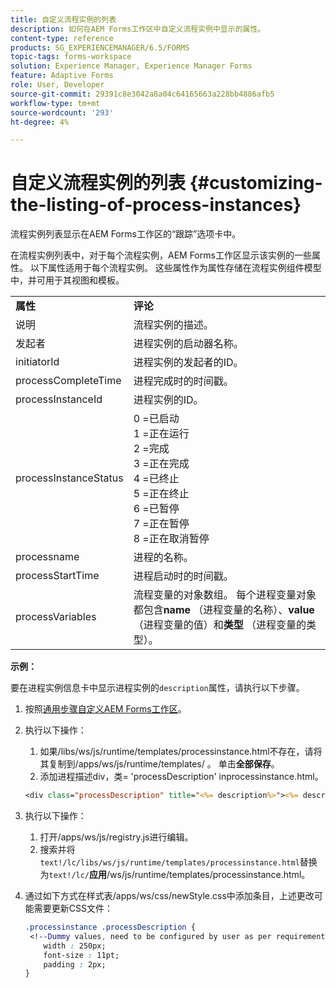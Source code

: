 ```yaml
---
title: 自定义流程实例的列表
description: 如何在AEM Forms工作区中自定义流程实例中显示的属性。
content-type: reference
products: SG_EXPERIENCEMANAGER/6.5/FORMS
topic-tags: forms-workspace
solution: Experience Manager, Experience Manager Forms
feature: Adaptive Forms
role: User, Developer
source-git-commit: 29391c8e3042a8a04c64165663a228bb4886afb5
workflow-type: tm+mt
source-wordcount: '293'
ht-degree: 4%

---
```


# 自定义流程实例的列表 {#customizing-the-listing-of-process-instances}

流程实例列表显示在AEM Forms工作区的“跟踪”选项卡中。

在流程实例列表中，对于每个流程实例，AEM Forms工作区显示该实例的一些属性。 以下属性适用于每个流程实例。 这些属性作为属性存储在流程实例组件模型中，并可用于其视图和模板。

<table>
 <tbody>
  <tr>
   <td><strong>属性</strong></td>
   <td><strong>评论</strong></td>
  </tr>
  <tr>
   <td>说明</td>
   <td>流程实例的描述。</td>
  </tr>
  <tr>
   <td>发起者</td>
   <td>进程实例的启动器名称。</td>
  </tr>
  <tr>
   <td>initiatorId</td>
   <td>进程实例的发起者的ID。</td>
  </tr>
  <tr>
   <td>processCompleteTime</td>
   <td>进程完成时的时间戳。</td>
  </tr>
  <tr>
   <td>processInstanceId</td>
   <td>进程实例的ID。</td>
  </tr>
  <tr>
   <td>processInstanceStatus</td>
   <td>0 =已启动<br /> 1 =正在运行<br /> 2 =完成<br /> 3 =正在完成<br /> 4 =已终止<br /> 5 =正在终止<br /> 6 =已暂停<br /> 7 =正在暂停<br /> 8 =正在取消暂停</td>
  </tr>
  <tr>
   <td>processname</td>
   <td>进程的名称。</td>
  </tr>
  <tr>
   <td>processStartTime</td>
   <td>进程启动时的时间戳。</td>
  </tr>
  <tr>
   <td>processVariables</td>
   <td>流程变量的对象数组。 每个进程变量对象都包含<strong>name</strong> （进程变量的名称）、<strong>value</strong> （进程变量的值）和<strong>类型</strong> （进程变量的类型）。</td>
  </tr>
 </tbody>
</table>

**示例：**

要在进程实例信息卡中显示进程实例的`description`属性，请执行以下步骤。

1. 按照[通用步骤自定义AEM Forms工作区](/help/forms/using/generic-steps-html-workspace-customization.md)。
1. 执行以下操作：

   1. 如果/libs/ws/js/runtime/templates/processinstance.html不存在，请将其复制到/apps/ws/js/runtime/templates/ 。 单击&#x200B;**全部保存**。
   1. 添加进程描述div，类= &#39;processDescription&#39; inprocessinstance.html。

   ```jsp
   <div class="processDescription" title="<%= description%>"><%= description%></div>
   ```

1. 执行以下操作：

   1. 打开/apps/ws/js/registry.js进行编辑。
   1. 搜索并将`text!/lc/libs/ws/js/runtime/templates/processinstance.html`替换为&#x200B;`text!/lc/`**应用**/ws/js/runtime/templates/processinstance.html。

1. 通过如下方式在样式表/apps/ws/css/newStyle.css中添加条目，上述更改可能需要更新CSS文件：

   ```css
   .processinstance .processDescription {
    <!--Dummy values, need to be configured by user as per requirement and user can add or delete any property depending upon requirement-->
       width : 250px;
       font-size : 11pt;
       padding : 2px;
   }
   ```
